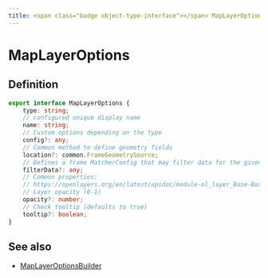 ```yaml
---
title: <span class="badge object-type-interface"></span> MapLayerOptions
---
```

# <span class="badge object-type-interface"></span> MapLayerOptions

## Definition

```typescript
export interface MapLayerOptions {
	type: string;
	// configured unique display name
	name: string;
	// Custom options depending on the type
	config?: any;
	// Common method to define geometry fields
	location?: common.FrameGeometrySource;
	// Defines a frame MatcherConfig that may filter data for the given layer
	filterData?: any;
	// Common properties:
	// https://openlayers.org/en/latest/apidoc/module-ol_layer_Base-BaseLayer.html
	// Layer opacity (0-1)
	opacity?: number;
	// Check tooltip (defaults to true)
	tooltip?: boolean;
}

```
## See also

 * <span class="badge builder"></span> [MapLayerOptionsBuilder](./builder-MapLayerOptionsBuilder.md)
